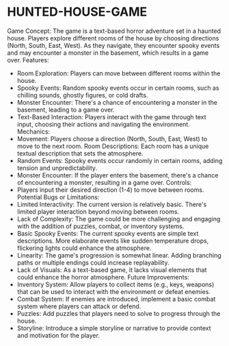 # HUNTED-HOUSE-GAME

Game Concept:
The game is a text-based horror adventure set in a haunted house. Players explore different rooms of the house by choosing directions (North, South, East, West). As they navigate, they encounter spooky events and may encounter a monster in the basement, which results in a game over.
Features:
 - Room Exploration: Players can move between different rooms within the house.
 - Spooky Events: Random spooky events occur in certain rooms, such as chilling sounds, ghostly figures, or cold drafts.
 - Monster Encounter: There's a chance of encountering a monster in the basement, leading to a game over.
 - Text-Based Interaction: Players interact with the game through text input, choosing their actions and navigating the environment.
Mechanics:
 - Movement: Players choose a direction (North, South, East, West) to move to the next room.
  Room Descriptions: Each room has a unique textual description that sets the atmosphere.
 - Random Events: Spooky events occur randomly in certain rooms, adding tension and unpredictability.
 - Monster Encounter: If the player enters the basement, there's a chance of encountering a monster, resulting in a game over.
Controls:
 - Players input their desired direction (1-4) to move between rooms.
Potential Bugs or Limitations:
 - Limited Interactivity: The current version is relatively basic. There's limited player interaction beyond moving between rooms.
 - Lack of Complexity: The game could be more challenging and engaging with the addition of puzzles, combat, or inventory systems.
 - Basic Spooky Events: The current spooky events are simple text descriptions. More elaborate events like sudden temperature drops, flickering lights could enhance the atmosphere.
 - Linearity: The game's progression is somewhat linear. Adding branching paths or multiple endings could increase replayability.
 - Lack of Visuals: As a text-based game, it lacks visual elements that could enhance the horror atmosphere.
Future Improvements:
 - Inventory System: Allow players to collect items (e.g., keys, weapons) that can be used to interact with the environment or defeat enemies.
 - Combat System: If enemies are introduced, implement a basic combat system where players can attack or defend.
 - Puzzles: Add puzzles that players need to solve to progress through the house.
 - Storyline: Introduce a simple storyline or narrative to provide context and motivation for the player.
 
 
